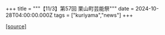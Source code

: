 +++
title = """【11/3】第57回 栗山町芸能祭"""
date = 2024-10-28T04:00:00.000Z
tags = ["kuriyama","news"]
+++


[[source]](https://www.town.kuriyama.hokkaido.jp/soshiki/55/29291.html)
